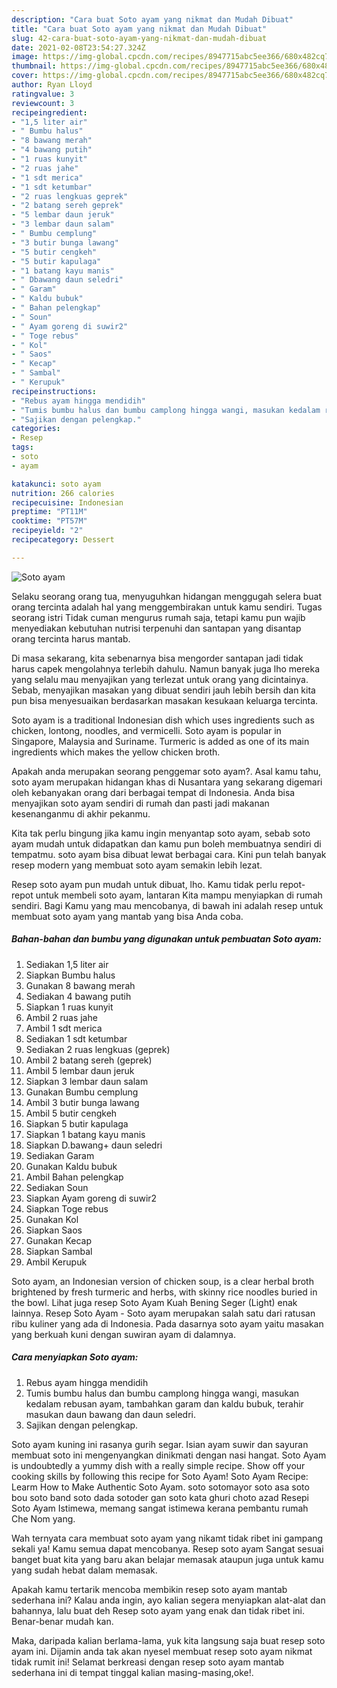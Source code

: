 ```yaml
---
description: "Cara buat Soto ayam yang nikmat dan Mudah Dibuat"
title: "Cara buat Soto ayam yang nikmat dan Mudah Dibuat"
slug: 42-cara-buat-soto-ayam-yang-nikmat-dan-mudah-dibuat
date: 2021-02-08T23:54:27.324Z
image: https://img-global.cpcdn.com/recipes/8947715abc5ee366/680x482cq70/soto-ayam-foto-resep-utama.jpg
thumbnail: https://img-global.cpcdn.com/recipes/8947715abc5ee366/680x482cq70/soto-ayam-foto-resep-utama.jpg
cover: https://img-global.cpcdn.com/recipes/8947715abc5ee366/680x482cq70/soto-ayam-foto-resep-utama.jpg
author: Ryan Lloyd
ratingvalue: 3
reviewcount: 3
recipeingredient:
- "1,5 liter air"
- " Bumbu halus"
- "8 bawang merah"
- "4 bawang putih"
- "1 ruas kunyit"
- "2 ruas jahe"
- "1 sdt merica"
- "1 sdt ketumbar"
- "2 ruas lengkuas geprek"
- "2 batang sereh geprek"
- "5 lembar daun jeruk"
- "3 lembar daun salam"
- " Bumbu cemplung"
- "3 butir bunga lawang"
- "5 butir cengkeh"
- "5 butir kapulaga"
- "1 batang kayu manis"
- " Dbawang daun seledri"
- " Garam"
- " Kaldu bubuk"
- " Bahan pelengkap"
- " Soun"
- " Ayam goreng di suwir2"
- " Toge rebus"
- " Kol"
- " Saos"
- " Kecap"
- " Sambal"
- " Kerupuk"
recipeinstructions:
- "Rebus ayam hingga mendidih"
- "Tumis bumbu halus dan bumbu camplong hingga wangi, masukan kedalam rebusan ayam, tambahkan garam dan kaldu bubuk, terahir masukan daun bawang dan daun seledri."
- "Sajikan dengan pelengkap."
categories:
- Resep
tags:
- soto
- ayam

katakunci: soto ayam 
nutrition: 266 calories
recipecuisine: Indonesian
preptime: "PT11M"
cooktime: "PT57M"
recipeyield: "2"
recipecategory: Dessert

---
```



![Soto ayam](https://img-global.cpcdn.com/recipes/8947715abc5ee366/680x482cq70/soto-ayam-foto-resep-utama.jpg)

Selaku seorang orang tua, menyuguhkan hidangan menggugah selera buat orang tercinta adalah hal yang menggembirakan untuk kamu sendiri. Tugas seorang istri Tidak cuman mengurus rumah saja, tetapi kamu pun wajib menyediakan kebutuhan nutrisi terpenuhi dan santapan yang disantap orang tercinta harus mantab.

Di masa  sekarang, kita sebenarnya bisa mengorder santapan jadi tidak harus capek mengolahnya terlebih dahulu. Namun banyak juga lho mereka yang selalu mau menyajikan yang terlezat untuk orang yang dicintainya. Sebab, menyajikan masakan yang dibuat sendiri jauh lebih bersih dan kita pun bisa menyesuaikan berdasarkan masakan kesukaan keluarga tercinta. 

Soto ayam is a traditional Indonesian dish which uses ingredients such as chicken, lontong, noodles, and vermicelli. Soto ayam is popular in Singapore, Malaysia and Suriname. Turmeric is added as one of its main ingredients which makes the yellow chicken broth.

Apakah anda merupakan seorang penggemar soto ayam?. Asal kamu tahu, soto ayam merupakan hidangan khas di Nusantara yang sekarang digemari oleh kebanyakan orang dari berbagai tempat di Indonesia. Anda bisa menyajikan soto ayam sendiri di rumah dan pasti jadi makanan kesenanganmu di akhir pekanmu.

Kita tak perlu bingung jika kamu ingin menyantap soto ayam, sebab soto ayam mudah untuk didapatkan dan kamu pun boleh membuatnya sendiri di tempatmu. soto ayam bisa dibuat lewat berbagai cara. Kini pun telah banyak resep modern yang membuat soto ayam semakin lebih lezat.

Resep soto ayam pun mudah untuk dibuat, lho. Kamu tidak perlu repot-repot untuk membeli soto ayam, lantaran Kita mampu menyiapkan di rumah sendiri. Bagi Kamu yang mau mencobanya, di bawah ini adalah resep untuk membuat soto ayam yang mantab yang bisa Anda coba.

<!--inarticleads1-->

##### Bahan-bahan dan bumbu yang digunakan untuk pembuatan Soto ayam:

1. Sediakan 1,5 liter air
1. Siapkan  Bumbu halus
1. Gunakan 8 bawang merah
1. Sediakan 4 bawang putih
1. Siapkan 1 ruas kunyit
1. Ambil 2 ruas jahe
1. Ambil 1 sdt merica
1. Sediakan 1 sdt ketumbar
1. Sediakan 2 ruas lengkuas (geprek)
1. Ambil 2 batang sereh (geprek)
1. Ambil 5 lembar daun jeruk
1. Siapkan 3 lembar daun salam
1. Gunakan  Bumbu cemplung
1. Ambil 3 butir bunga lawang
1. Ambil 5 butir cengkeh
1. Siapkan 5 butir kapulaga
1. Siapkan 1 batang kayu manis
1. Siapkan  D.bawang+ daun seledri
1. Sediakan  Garam
1. Gunakan  Kaldu bubuk
1. Ambil  Bahan pelengkap
1. Sediakan  Soun
1. Siapkan  Ayam goreng di suwir2
1. Siapkan  Toge rebus
1. Gunakan  Kol
1. Siapkan  Saos
1. Gunakan  Kecap
1. Siapkan  Sambal
1. Ambil  Kerupuk


Soto ayam, an Indonesian version of chicken soup, is a clear herbal broth brightened by fresh turmeric and herbs, with skinny rice noodles buried in the bowl. Lihat juga resep Soto Ayam Kuah Bening Seger (Light) enak lainnya. Resep Soto Ayam - Soto ayam merupakan salah satu dari ratusan ribu kuliner yang ada di Indonesia. Pada dasarnya soto ayam yaitu masakan yang berkuah kuni dengan suwiran ayam di dalamnya. 

<!--inarticleads2-->

##### Cara menyiapkan Soto ayam:

1. Rebus ayam hingga mendidih
1. Tumis bumbu halus dan bumbu camplong hingga wangi, masukan kedalam rebusan ayam, tambahkan garam dan kaldu bubuk, terahir masukan daun bawang dan daun seledri.
1. Sajikan dengan pelengkap.


Soto ayam kuning ini rasanya gurih segar. Isian ayam suwir dan sayuran membuat soto ini mengenyangkan dinikmati dengan nasi hangat. Soto Ayam is undoubtedly a yummy dish with a really simple recipe. Show off your cooking skills by following this recipe for Soto Ayam! Soto Ayam Recipe: Learm How to Make Authentic Soto Ayam. soto sotomayor soto asa soto bou soto band soto dada sotoder gan soto kata ghuri choto azad Resepi Soto Ayam Istimewa, memang sangat istimewa kerana pembantu rumah Che Nom yang. 

Wah ternyata cara membuat soto ayam yang nikamt tidak ribet ini gampang sekali ya! Kamu semua dapat mencobanya. Resep soto ayam Sangat sesuai banget buat kita yang baru akan belajar memasak ataupun juga untuk kamu yang sudah hebat dalam memasak.

Apakah kamu tertarik mencoba membikin resep soto ayam mantab sederhana ini? Kalau anda ingin, ayo kalian segera menyiapkan alat-alat dan bahannya, lalu buat deh Resep soto ayam yang enak dan tidak ribet ini. Benar-benar mudah kan. 

Maka, daripada kalian berlama-lama, yuk kita langsung saja buat resep soto ayam ini. Dijamin anda tak akan nyesel membuat resep soto ayam nikmat tidak rumit ini! Selamat berkreasi dengan resep soto ayam mantab sederhana ini di tempat tinggal kalian masing-masing,oke!.

